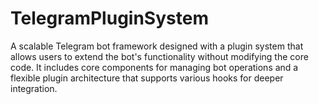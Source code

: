 # TelegramPluginSystem
A scalable Telegram bot framework designed with a plugin system that allows users to extend the bot's functionality without modifying the core code. It includes core components for managing bot operations and a flexible plugin architecture that supports various hooks for deeper integration.

